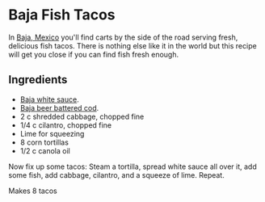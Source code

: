 Baja Fish Tacos
===============

In [Baja, Mexico](http://en.wikipedia.org/wiki/Baja_California_peninsula)
you'll find carts by the side of the road serving fresh, delicious fish tacos.
There is nothing else like it in the world
but this recipe will get you close if you can find fish fresh enough.

Ingredients
-----------
* [Baja white sauce](../condiments/baja_white_sauce.md).
* [Baja beer battered cod](../base_layers/baja_beer_batter.md).
* 2 c shredded cabbage, chopped fine
* 1/4 c cilantro, chopped fine
* Lime for squeezing
* 8 corn tortillas
* 1/2 c canola oil

Now fix up some tacos: Steam a tortilla, spread white sauce all over it, add some fish, add cabbage, cilantro, and a squeeze of lime.  Repeat.

Makes 8 tacos

